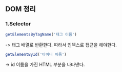 ## DOM 정리
### 1.Selector

```js
getElementsByTagName('태그 이름')
```
-> 태그 배열로 반환한다. 따라서 인덱스로 접근을 해야한다.


```js
getElementById('아이디 이름')
```
-> id 이름을 가진 HTML 부분을 나타낸다.